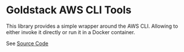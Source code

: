 # Goldstack AWS CLI Tools

This library provides a simple wrapper around the AWS CLI. Allowing to either invoke it directly or run it in a Docker container.

See [Source Code](https://github.com/goldstack/goldstack-lib/blob/master/packages/utils-aws-cli/src/utilsAwsCli.ts)
